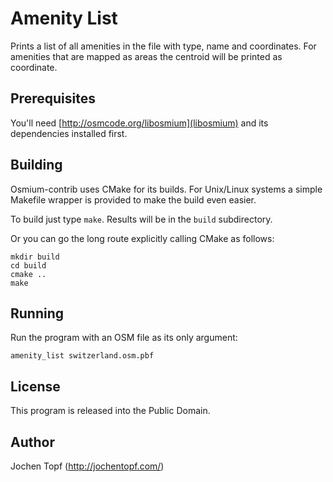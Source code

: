 
# Amenity List

Prints a list of all amenities in the file with type, name and coordinates.
For amenities that are mapped as areas the centroid will be printed as
coordinate.


## Prerequisites

You'll need [http://osmcode.org/libosmium](libosmium) and its dependencies
installed first.


## Building

Osmium-contrib uses CMake for its builds. For Unix/Linux systems a simple
Makefile wrapper is provided to make the build even easier.

To build just type `make`. Results will be in the `build` subdirectory.

Or you can go the long route explicitly calling CMake as follows:

    mkdir build
    cd build
    cmake ..
    make


## Running

Run the program with an OSM file as its only argument:

    amenity_list switzerland.osm.pbf


## License

This program is released into the Public Domain.


## Author

Jochen Topf (http://jochentopf.com/)


